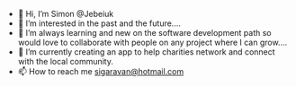 - 👋 Hi, I’m Simon @Jebeiuk
- 👀 I’m interested in the past and the future....
- 🌱 I’m always learning and new on the software development path so would love to collaborate with people on any project where I can grow....
- 💞️ I’m currently creating an app to help charities network and connect with the local community.
- 📫 How to reach me sigaravan@hotmail.com

<!---
Jebeiuk/Jebeiuk is a ✨ special ✨ repository because its `README.md` (this file) appears on your GitHub profile.
You can click the Preview link to take a look at your changes.
--->
